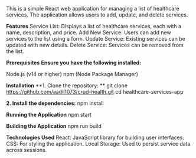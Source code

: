 This is a simple React web application for managing a list of healthcare services. The application allows users to add, update, and delete services.

**Features**
Service List: Displays a list of healthcare services, each with a name, description, and price.
Add New Service: Users can add new services to the list using a form.
Update Service: Existing services can be updated with new details.
Delete Service: Services can be removed from the list.



**Prerequisites**
**Ensure you have the following installed:**

Node.js (v14 or higher)
npm (Node Package Manager)

**Installation**
**1. Clone the repository: **
git clone https://github.com/aadil1073/crud-health.git
cd healthcare-services-app

**2. Install the dependencies:**
npm install


**Running the Application**
npm start

**Building the Application**
npm run build

**Technologies Used**
React: JavaScript library for building user interfaces.
CSS: For styling the application.
Local Storage: Used to persist service data across sessions.

